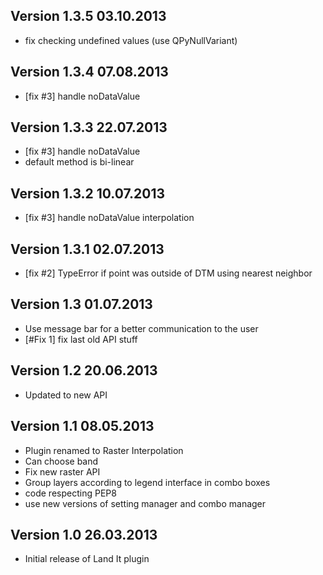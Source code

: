 
## Version 1.3.5 03.10.2013

* fix checking undefined values (use QPyNullVariant)

## Version 1.3.4 07.08.2013

* [fix #3] handle noDataValue

## Version 1.3.3 22.07.2013

* [fix #3] handle noDataValue
* default method is bi-linear

## Version 1.3.2 10.07.2013

* [fix #3] handle noDataValue interpolation

## Version 1.3.1 02.07.2013

* [fix #2] TypeError if point was outside of DTM using nearest neighbor

## Version 1.3 01.07.2013

* Use message bar for a better communication to the user
* [#Fix 1] fix last old API stuff

## Version 1.2 20.06.2013

* Updated to new API

## Version 1.1 08.05.2013

* Plugin renamed to Raster Interpolation
* Can choose band
* Fix new raster API
* Group layers according to legend interface in combo boxes
* code respecting PEP8
* use new versions of setting manager and combo manager

## Version 1.0 26.03.2013

* Initial release of Land It plugin
